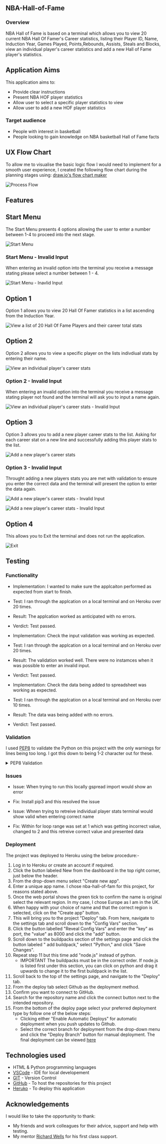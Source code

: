## NBA-Hall-of-Fame

### Overview

NBA Hall of Fame is based on a terminal which allows you to view 20 current NBA Hall Of Famer's Career statistics, listing their Player ID, Name, Induction Year, Games Played, Points,Rebounds, Assists, Steals and Blocks, view an individual player's career statistics and add a new Hall of Fame player's statistics.

## Application Aims

This application aims to:

- Provide clear instructions
- Present NBA HOF player statistics
- Allow user to select a specific player statistics to view
- Allow user to add a new HOF player statistics

### Target audience

- People with interest in basketball
- People looking to gain knowledge on NBA basketball Hall of Fame facts

## UX Flow Chart

To allow me to visualise the basic logic flow I would need to implement for a smooth user experience, I created the following flow chart during the planning stages using: [draw.io's flow chart maker](https://app.diagrams.net/)

![Process Flow](assets/images/Process%20Flow.png)

## Features

## Start Menu

The Start Menu presents 4 options allowing the user to enter a number between 1-4 to proceed into the next stage.

![Start Menu](assets/images/Hof%20Start%20Menu.png)

### Start Menu - Invalid Input

When entering an invalid option into the terminal you receive a message stating please select a number between 1 - 4.

![Start Menu - Inavlid Input](assets/images/hof%20start%20menu%20-%20inavlid.png)

## Option 1

Option 1 allows you to view 20 Hall Of Famer statistics in a list ascending from the Induction Year.

![View a list of 20 Hall Of Fame Players and their career total stats](assets/images/hof%20start%20menu%20success.png)

## Option 2

Option 2 allows you to view a specific player on the lists indivdiual stats by entering their name.

![View an individual player's career stats](assets/images/hof%20player%20-%20success.png)

### Option 2 - Invalid Input

When entering an invalid option into the terminal you receive a message stating player not found and the terminal will ask you to input a name again.

![View an individual player's career stats - Invalid Input](assets/images/hof%20player%20-%20invalid.png)

## Option 3

Option 3 allows you to add a new player career stats to the list. Asking for each career stat on a new line and successfully adding this player stats to the list.

![Add a new player's career stats](assets/images/hof%20add%20-%20success.png)

### Option 3 - Invalid Input

Throught adding a new players stats you are met with validation to ensure you enter the correct data and the terminal will present the option to enter the data again.

![Add a new player's career stats - Invalid Input](assets/images/hof%20add%20-%20invalid%20.png)

![Add a new player's career stats - Invalid Input](assets/images/hof%20add%20-%20invalid%202.png)

## Option 4

This allows you to Exit the terminal and does not run the application.

![Exit](assets/images/hof%20exit.png)

## Testing

### Functionality

- Implementation: I wanted to make sure the applcaiton performed as expected from start to finish.
- Test: I ran through the applcation on a local terminal and on Heroku over 20 times.
- Result: The applcation worked as anticipated with no errors.
- Verdict: Test passed.

- Implementation: Check the input validation was working as expected.
- Test: I ran through the applcation on a local terminal and on Heroku over 20 times.
- Result: The validation worked well. There were no instamces when it was possible to enter an invalid input.
- Verdict: Test passed.

- Implementation: Check the data being added to spreadsheet was working as expected.
- Test: I ran through the applcation on a local terminal and on Heroku over 10 times.
- Result: The data was being added with no errors.
- Verdict: Test passed.

### Validation

I used [PEP8](https://pep8ci.herokuapp.com/) to validate the Python on this project with the only warnings for lines being too long. I got this down to being 1-2 character out for these.

<details><summary>PEP8 Validation</summary>
<img src="assets/images/hof validation.png">
</details>

### Issues

- Issue: When trying to run this locally gspread import would show an error
- Fix:   Install pip3 and this resolved the issue

- Issue: Whnen trying to retreive individual player stats terminal would show valid when entering correct name
- Fix:   Within for loop range was set at 1 which was getting incorrect value, changed to 2 and this retreive correct value and presented data

### Deployment

The project was deployed to Heroku using the below procedure:-

1. Log in to Heroku or create an account if required.
2. Click the button labeled New from the dashboard in the top right corner, just below the header.
3. From the drop-down menu select "Create new app".
4. Enter a unique app name. I chose nba-hall-of-fam for this project, for reasons stated above.
5. Once the web portal shows the green tick to confirm the name is original select the relevant region. In my case, I chose Europe as I am in the UK.
6. When happy with your choice of name and that the correct region is selected, click on the "Create app" button.
7. This will bring you to the project "Deploy" tab. From here, navigate to the settings tab and scroll down to the "Config Vars" section.
8. Click the button labelled "Reveal Config Vars" and enter the "key" as port, the "value" as 8000 and click the "add" button.
9. Scroll down to the buildpacks section of the settings page and click the button labeled " add buildpack," select "Python," and click "Save Changes".
10. Repeat step 11 but this time add "node.js" instead of python.
    - IMPORTANT The buildpacks must be in the correct order. If node.js is listed first under this section, you can click on python and drag it upwards to change it to the first buildpack in the list.
11. Scroll back to the top of the settings page, and navigate to the "Deploy" tab.
12. From the deploy tab select Github as the deployment method.
13. Confirm you want to connect to GitHub.
14. Search for the repository name and click the connect button next to the intended repository.
15. From the bottom of the deploy page select your preferred deployment type by follow one of the below steps:
    - Clicking either "Enable Automatic Deploys" for automatic deployment when you push updates to Github.
    - Select the correct branch for deployment from the drop-down menu and click the "Deploy Branch" button for manual deployment.
The final deployment can be viewed [here](https://nba-hall-of-fame-3d4f18769cc0.herokuapp.com/)

## Technologies used

- HTML & Python programming languages
- [VSCode](https://code.visualstudio.com/) - IDE for local developement
- [GIT](https://git-scm.com/) - Version Control
- [GitHub](https://github.com/) - To host the repositories for this project
- [Heruko](https://heroku.com/) - To deploy this application

## Acknowledgements

I would like to take the opportunity to thank:

- My friends and work colleagues for their advice, support and help with testing.
- My mentor [Richard Wells](https://github.com/D0nni387) for his first class support.
